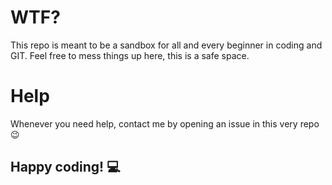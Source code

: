 # WTF?

This repo is meant to be a sandbox for all and every beginner in coding and GIT. Feel free to mess things up here, this is a safe space.

# Help

Whenever you need help, contact me by opening an issue in this very repo :wink:

## Happy coding! :computer: 
